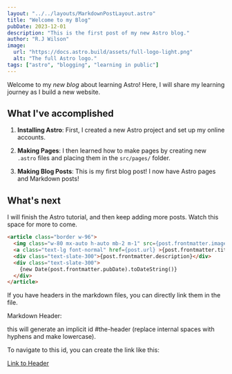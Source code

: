 ```yaml
---
layout: "../../layouts/MarkdownPostLayout.astro"
title: "Welcome to my Blog"
pubDate: 2023-12-01
description: "This is the first post of my new Astro blog."
author: "R.J Wilson"
image:
  url: "https://docs.astro.build/assets/full-logo-light.png"
  alt: "The full Astro logo."
tags: ["astro", "blogging", "learning in public"]
---
```


Welcome to my _new blog_ about learning Astro! Here, I will share my learning journey as I build a new website.

## What I've accomplished

1. **Installing Astro**: First, I created a new Astro project and set up my online accounts.

2. **Making Pages**: I then learned how to make pages by creating new `.astro` files and placing them in the `src/pages/` folder.

3. **Making Blog Posts**: This is my first blog post! I now have Astro pages and Markdown posts!

## What's next

I will finish the Astro tutorial, and then keep adding more posts. Watch this space for more to come.

```html
<article class="border w-96">
  <img class="w-80 mx-auto h-auto mb-2 m-1" src={post.frontmatter.image?.url} />
  <a class="text-lg font-normal" href={post.url} >{post.frontmatter.title}</a>
  <div class="text-slate-300">{post.frontmatter.description}</div>
  <div class="text-slate-300">
    {new Date(post.frontmatter.pubDate).toDateString()}
  </div>
</article>
```


If you have headers in the markdown files, you can directly link them in the file.

Markdown Header:

this will generate an implicit id #the-header (replace internal spaces with hyphens and make lowercase).

To navigate to this id, you can create the link like this:

[Link to Header](#what-ive-accomplished)